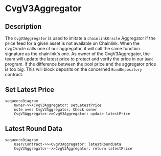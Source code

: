 # CvgV3Aggregator

## Description

The `CvgV3Aggregator` is used to imitate a `chainlinkOracle` Aggregator if the price feed for a given asset is not available on Chainlink. When the cvgOracle calls one of our aggregator, it will call the same function signature as the chainlink's one.
As owner of the CvgV3Aggregator, the team will update the latest price to protect and verify the price in our `Bond` program. If the difference between the pool price and the aggregator price is too big. This will block deposits on the concerned `BondDepository` contract.

## Set Latest Price

```mermaid
sequenceDiagram
    Owner->>+CvgV3Aggregator: setLatestPrice
    note over CvgV3Aggregator: Check owner
    CvgV3Aggregator->>CvgV3Aggregator: update latestPrice
```

## Latest Round Data

```mermaid
sequenceDiagram
    User/Contract->>+CvgV3Aggregator: latestRoundData
    CvgV3Aggregator-->>CvgV3Aggregator: return latestPrice
```